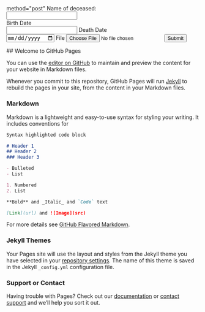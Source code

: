 <script
  src="https://code.jquery.com/jquery-3.4.1.slim.min.js"
  integrity="sha256-pasqAKBDmFT4eHoN2ndd6lN370kFiGUFyTiUHWhU7k8="
  crossorigin="anonymous"></script>

<script type="text/javascript">var submitted=false;</script>
<script type="text/javascript">
$('#gform').on('submit', function(e) {
  $('#gform *').fadeOut(2000);
  $('#gform').prepend('Your submission has been processed...');
  });
</script>

<form enctype="multipart/form-data" method="post" action="https://localhost:8080/formResponse?" target="hidden_iframe" onsubmit="submitted=true;">
  method="post"
  Name of deceased:<br>
  <input type="text" name="entry.1585793066" id="entry.1585793066"><br>
  Birth Date<br>
  <input type="text" name="entry.1084044168" id="entry.1084044168">
  Death Date<br>
  <input type="date" name="date" id="dateID">
  File <input type="file" name="entryFile" id="entry.file">
  <input type="submit" value="Submit">
</form>

<iframe name="hidden_iframe" id="hidden_iframe" style="display:none;" onload="if(submitted) {}"></iframe>
## Welcome to GitHub Pages

You can use the [editor on GitHub](https://github.com/TributeFromCovid-19/StartHere/edit/master/README.md) to maintain and preview the content for your website in Markdown files.

Whenever you commit to this repository, GitHub Pages will run [Jekyll](https://jekyllrb.com/) to rebuild the pages in your site, from the content in your Markdown files.

### Markdown

Markdown is a lightweight and easy-to-use syntax for styling your writing. It includes conventions for

```markdown
Syntax highlighted code block

# Header 1
## Header 2
### Header 3

- Bulleted
- List

1. Numbered
2. List

**Bold** and _Italic_ and `Code` text

[Link](url) and ![Image](src)
```

For more details see [GitHub Flavored Markdown](https://guides.github.com/features/mastering-markdown/).

### Jekyll Themes

Your Pages site will use the layout and styles from the Jekyll theme you have selected in your [repository settings](https://github.com/TributeFromCovid-19/StartHere/settings). The name of this theme is saved in the Jekyll `_config.yml` configuration file.

### Support or Contact

Having trouble with Pages? Check out our [documentation](https://help.github.com/categories/github-pages-basics/) or [contact support](https://github.com/contact) and we’ll help you sort it out.
